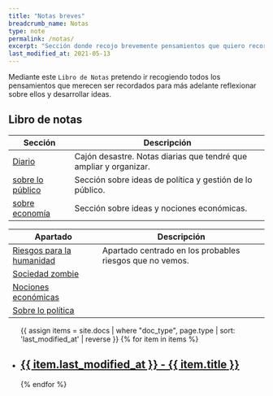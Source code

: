 ```yaml
---
title: "Notas breves"
breadcrumb_name: Notas
type: note
permalink: /notas/
excerpt: "Sección donde recojo brevemente pensamientos que quiero recordar para más adelante desarrollarlos en un artículo."
last_modified_at: 2021-05-13
---
```


Mediante este `Libro de Notas` pretendo ir recogiendo todos los pensamientos que merecen ser recordados para más adelante reflexionar sobre ellos y desarrollar ideas. 

## Libro de notas

| Sección 							| Descripción 														|
| - 								| - 																|
| [Diario](diario/) 				| Cajón desastre. Notas diarias que tendré que ampliar y organizar. |
| [sobre lo público](publico/) 		| Sección sobre ideas de política y gestión de lo público. 			|
| [sobre economía](publico/) 		| Sección sobre ideas y nociones económicas. 						|

| Apartado                              | Descripción                                              |
| ------------------------------------- | -------------------------------------------------------- |
| [Riesgos para la humanidad](riesgos/) | Apartado centrado en los probables riesgos que no vemos. |
| [Sociedad zombie](sociedad-zombie/)   |                                                          |
| [Nociones económicas](economia/)      |                                                          |
| [Sobre lo política](publico/#política)      |                                                          |

<ul>
  {{ assign items = site.docs | where "doc_type", page.type | sort: 'last_modified_at' | reverse }}
  {% for item in items %}
    <li>
      <h2><a href="{{ doc.url }}">
      		{{ item.last_modified_at }} - {{ item.title }}
      	  </a>
      </h2>
    </li>
  {% endfor %}
</ul>